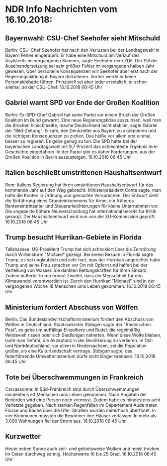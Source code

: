 # NDR Info Nachrichten vom 16.10.2018:


## Bayernwahl: CSU-Chef Seehofer sieht Mitschuld
Berlin:	CSU-Chef Seehofer hat nach den Verlusten bei der Landtagswahl in Bayern Fehler eingeräumt. Er habe eine Mitschuld am Verlauf des Asylstreits im vergangenen Sommer, sagte Seehofer dem ZDF. Der Stil der Auseinandersetzung sei sein größter Fehler im vergangenen halben Jahr gewesen. Über personelle Konsequenzen will Seehofer aber erst nach der Regierungsbildung in Bayern diskutieren. Vorher werde er keine Personaldebatte führen. Prinzipiell sei aber jeder ersetzlich, er schon allemal, so der CSU-Chef. 16.10.2018 06:45 Uhr 

## Gabriel warnt SPD vor Ende der Großen Koalition
Berlin:    Ex-SPD-Chef Gabriel hat seine Partei vor einem Bruch der Großen Koalition im Bund gewarnt. Eine neue Regierungskrise auszulösen, weil man die Brocken hinschmeiße, mache Deutschland nicht stabiler, sagte Gabriel der "Bild-Zeitung". Er rate, den Denkzettel aus Bayern zu akzeptieren und die richtigen Konsequenzen zu ziehen. Das heiße vor allem erst einmal, besser zu regieren. Es gebe genug zu tun. Die SPD hatte bei der bayerischen Landtagswahl mit 9,7 Prozent das schlechteste Ergebnis ihrer Geschichte eingefahren. In der Partei gibt es daher Forderungen, aus der Großen Koalition in Berlin auszusteigen. 16.10.2018 06:45 Uhr 

## Italien beschließt umstrittenen Haushaltsentwurf
Rom:	Italiens Regierung hat ihren umstrittenen Haushaltsentwurf für das kommende Jahr auf den Weg gebracht. Ministerpräsident Conte sagte, man halte die Konten in Ordnung und gemachte Versprechen. Der Entwurf sieht die Einführung eines Grundeinkommens für Arme, ein früheres Renteneintrittsalter und Steuererleichterungen für kleine Unternehmen vor. Die angepeilte höhere Neuverschuldung hat international bereits für Kritik gesorgt. Der Haushaltsentwurf wird nun von der EU-Kommission geprüft. 16.10.2018 06:45 Uhr 

## Trump besucht Hurrikan-Gebiete in Florida
Tallahassee:	US-Präsident Trump hat sich schockiert über die Zerstörung durch Wirbelsturm "Michael" gezeigt. Bei einem Besuch in Florida sagte Trump, es sei unglaublich und sehr hart, was der Hurrikan angerichtet habe. Trump und seine Frau sprachen vor Ort mit Opfern und halfen bei der Verteilung von Wasser. Sie dankten Rettungskräften für ihren Einsatz. Zudem äußerte Trump erneut Zweifel, dass die Menschheit für den Klimawandel verantwortlich ist. Durch den Hurrikan "Michael" sind in der vergangenen Woche 18 Menschen ums Leben gekommen. 16.10.2018 06:45 Uhr 

## Ministerium fordert Abschuss von Wölfen
Berlin: Das Bundeslandwirtschaftsministerium fordert den Abschuss von Wölfen in Deutschland. Staatssekretär Stübgen sagte der "Rheinischen Post", es gehe um auffällige Einzeltiere und Rudel, die regelmäßig Weidevieh rissen oder sich Siedlungen näherten. Wenn diese Wölfe blieben, laufe man Gefahr, die Akzeptanz in der Bevölkerung zu verlieren. In Ost- und Norddeutschland, vor allem in Niedersachsen, sei die Population größer, als eine Kulturlandschaft vertrage. Stübgen sagte, das federführende Umweltministerium dürfe nicht länger bremsen. 16.10.2018 06:45 Uhr 

## Tote bei Überschwemmungen in Frankreich
Carcassonne: In Süd-Frankreich sind durch Überschwemmungen mindestens elf Menschen ums Leben gekommen. Nach Angaben der Behörden wird eine Person noch vermisst. Zudem habe es mindestens acht Verletzte gegeben. Nach starken Regenfällen im Département Aude traten Flüsse und Bäche über die Ufer. Straßen wurden meterhoch überflutet. In vier Kommunen mussten die Bewohner ihre Häuser verlassen. In mehr als 3.000 Wohnungen fiel der Strom aus. 16.10.2018 06:45 Uhr 

## Kurzwetter
Heute neben Sonne auch zeit- und gebietsweise Wolken und meist trocken. Im Osten durchweg sonnig. Höchstwerte 16 bis 25 Grad. 16.10.2018 06:45 Uhr 
